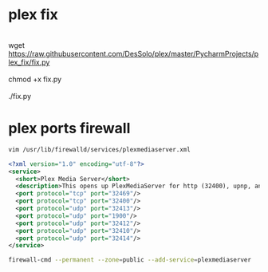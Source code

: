 # plex fix
<br>wget https://raw.githubusercontent.com/DesSolo/plex/master/PycharmProjects/plex_fix/fix.py</br>
<br>chmod +x fix.py</br>
<br>./fix.py</br>

# plex ports firewall
```bash
vim /usr/lib/firewalld/services/plexmediaserver.xml
```
```xml
<?xml version="1.0" encoding="utf-8"?>
<service>
  <short>Plex Media Server</short>
  <description>This opens up PlexMediaServer for http (32400), upnp, and autodiscovery.</description>
  <port protocol="tcp" port="32469"/>
  <port protocol="tcp" port="32400"/>
  <port protocol="udp" port="32413"/>
  <port protocol="udp" port="1900"/>
  <port protocol="udp" port="32412"/>
  <port protocol="udp" port="32410"/>
  <port protocol="udp" port="32414"/>
</service>
```
```bash
firewall-cmd --permanent --zone=public --add-service=plexmediaserver
```
